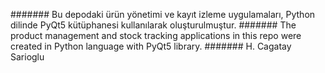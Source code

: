 ####### Bu depodaki ürün yönetimi ve kayıt izleme uygulamaları, Python dilinde PyQt5 kütüphanesi kullanılarak oluşturulmuştur.
####### The product management and stock tracking applications in this repo were created in Python language with PyQt5 library.
####### H. Cagatay Sarioglu
